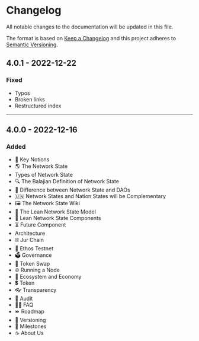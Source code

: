 # Changelog

All notable changes to the documentation will be updated in this file.

The format is based on [Keep a Changelog](http://keepachangelog.com/)
and this project adheres to [Semantic Versioning](http://semver.org/).
## 4.0.1 - 2022-12-22
### Fixed
- Typos
- Broken links
- Restructured index
---

## 4.0.0 - 2022-12-16

### Added

- 🔬 Key Notions
- 🌎 The Network State
- Types of Network State
- 🔍 The Balajian Definition of Network State
- 🔘 Difference between Network State and DAOs
- 🇺🇳 Network States and Nation States will be Complementary
- 🖼 The Network State Wiki
- 🏴 The Lean Network State Model
- 🧱 Lean Network State Components
- ⏳ Future Component
- Architecture
- ⛓ Jur Chain
- 💓 Ethos Testnet
- 🗳 Governance
- 💱 Token Swap
- 🌐 Running a Node
- 🌳 Ecosystem and Economy
- 💲 Token
- 👓 Transparency
- 🔐 Audit
- 🙋‍♀️ FAQ
- ⏩ Roadmap
- 🔁 Versioning
- 🚩 Milestones
- ☕️ About Us
